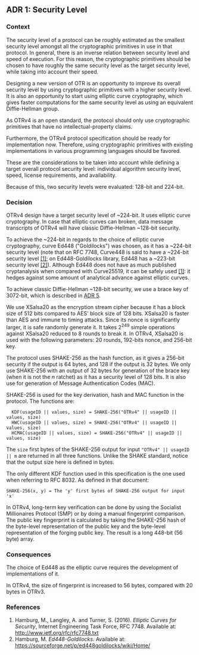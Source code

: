 ## ADR 1: Security Level

### Context

The security level of a protocol can be roughly estimated as the smallest
security level amongst all the cryptographic primitives in use in that protocol.
In general, there is an inverse relation between security level and speed of
execution. For this reason, the cryptographic primitives should be chosen to
have roughly the same security level as the target security level, while taking
into account their speed.

Designing a new version of OTR is an opportunity to improve its overall security
level by using cryptographic primitives with a higher security level. It is also
an opportunity to start using elliptic curve cryptography, which gives faster
computations for the same security level as using an equivalent Diffie-Hellman
group.

As OTRv4 is an open standard, the protocol should only use cryptographic
primitives that have no intellectual-property claims.

Furthermore, the OTRv4 protocol specification should be ready for implementation
now. Therefore, using cryptographic primitives with existing implementations in
various programming languages should be favored.

These are the considerations to be taken into account while defining a
target overall protocol security level: individual algorithm security level,
speed, license requirements, and availability.

Because of this, two security levels were evaluated: 128-bit and 224-bit.

### Decision

OTRv4 design have a target security level of ~224-bit. It uses elliptic curve
cryptography. In case that elliptic curves can broken, data message
transcripts of OTRv4 will have classic Diffie-Hellman ~128-bit security.

To achieve the ~224-bit in regards to the choice of elliptic curve cryptography,
curve Ed448 ("Goldilocks") was chosen, as it has a ~224-bit security level (note
that on RFC 7748, Curve448 is said to have a ~224-bit security level
[\[1\]](#references); on Ed448-Goldilocks library, Ed448 has a ~223-bit security
level [\[2\]](#references)). Although Ed448 does not have as much published
cryptanalysis when compared with Curve25519, it can be safely
used [\[1\]](#references): it hedges against some amount of analytical advance
against elliptic curves.

To achieve classic Diffie-Hellman ~128-bit security, we use a brace key of
3072-bit, which is described in
[ADR 5](https://github.com/otrv4/otrv4/blob/master/architecture-decisions/005-brace-keys.md).

We use XSalsa20 as the encryption stream cipher because it has a block size of
512 bits compared to AES' block size of 128 bits. XSalsa20 is faster than AES
and immune to timing attacks. Since its nonce is significantly larger, it is
safe randomly generate it. It takes 2<sup>249</sup> simple operations against
XSalsa20 reduced to 8 rounds to break it. In OTRv4, XSalsa20 is used with the
following parameters: 20 rounds, 192-bits nonce, and 256-bit key.

The protocol uses SHAKE-256 as the hash function, as it gives a 256-bit security
if the output is 64 bytes, and 128 if the output is 32 bytes. We only use
SHAKE-256 with an output of 32 bytes for generation of the brace key (when it is
not the *n* ratchet) as it has a security level of 128 bits. It is also use for
generation of Message Authentication Codes (MAC).

SHAKE-256 is used for the key derivation, hash and MAC function in the protocol.
The functions are:

```
  KDF(usageID || values, size) = SHAKE-256("OTRv4" || usageID || values, size)
  HWC(usageID || values, size) = SHAKE-256("OTRv4" || usageID || values, size)
  HCMAC(usageID || values, size) = SHAKE-256("OTRv4" || usageID || values, size)
```

The `size` first bytes of the SHAKE-256 output for input
`"OTRv4" || usageID || m` are returned in all three functions. Unlike the SHAKE
standard, notice that the output size here is defined in bytes.

The only different KDF function used in this specification is the one used when
referring to RFC 8032. As defined in that document:

```
SHAKE-256(x, y) = The 'y' first bytes of SHAKE-256 output for input 'x'
```

In OTRv4, long-term key verification can be done by using the Socialist
Millionaires Protocol (SMP) or by doing a manual fingerprint comparison. The
public key fingerprint is calculated by taking the SHAKE-256 hash of the
byte-level representation of the public key and the byte-level representation of
the forging public key. The result is a long 448-bit (56 byte) array.

### Consequences

The choice of Ed448 as the elliptic curve requires the development of
implementations of it.

In OTRv4, the size of fingerprint is increased to 56 bytes, compared with 20
bytes in OTRv3.

### References

1. Hamburg, M., Langley, A. and Turner, S. (2016). *Elliptic Curves for
   Security*, Internet Engineering Task Force, RFC 7748. Available at:
   http://www.ietf.org/rfc/rfc7748.txt
2. Hamburg, M. *Ed448-Goldilocks*. Available at:
   https://sourceforge.net/p/ed448goldilocks/wiki/Home/